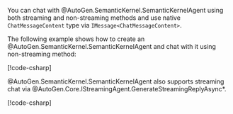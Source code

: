 You can chat with @AutoGen.SemanticKernel.SemanticKernelAgent using both streaming and non-streaming methods and use native `ChatMessageContent` type via `IMessage<ChatMessageContent>`.

The following example shows how to create an @AutoGen.SemanticKernel.SemanticKernelAgent and chat with it using non-streaming method:

[!code-csharp[](../../../samples/AgentChat/Autogen.Basic.Sample/CodeSnippet/SemanticKernelCodeSnippet.cs?name=create_semantic_kernel_agent)]

@AutoGen.SemanticKernel.SemanticKernelAgent also supports streaming chat via @AutoGen.Core.IStreamingAgent.GenerateStreamingReplyAsync*.

[!code-csharp[](../../../samples/AgentChat/Autogen.Basic.Sample/CodeSnippet/SemanticKernelCodeSnippet.cs?name=create_semantic_kernel_agent_streaming)]

